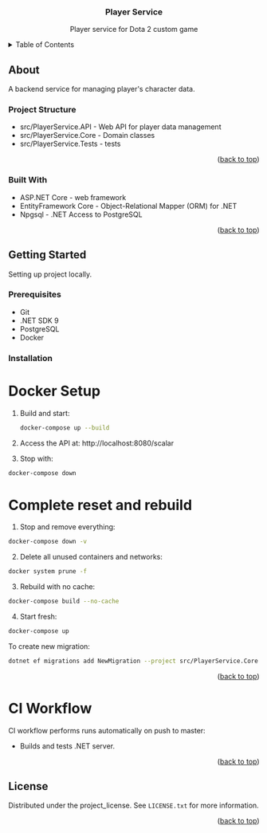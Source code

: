 <a id="readme-top"></a>

<h3 align="center">Player Service</h3>

<p align="center">
  Player service for Dota 2 custom game
</p>

<details>
  <summary>Table of Contents</summary>
  <ol>
    <li>
      <a href="#about">About The Project</a>
      <ul>
        <li><a href="#built-with">Built With</a></li>
      </ul>
    </li>
    <li>
      <a href="#getting-started">Getting Started</a>
      <ul>
        <li><a href="#prerequisites">Prerequisites</a></li>
        <li><a href="#installation">Installation</a></li>
      </ul>
    </li>
    <li><a href="#ci-workflow">CI Workflow</a></li>
    <li><a href="#license">License</a></li>
  </ol>
</details>

## About

A backend service for managing player's character data.

### Project Structure

- src/PlayerService.API - Web API for player data management
- src/PlayerService.Core - Domain classes
- src/PlayerService.Tests - tests


<p align="right">(<a href="#readme-top">back to top</a>)</p>

### Built With

* ASP.NET Core - web framework
* EntityFramework Core - Object-Relational Mapper (ORM) for .NET
* Npgsql - .NET Access to PostgreSQL

<p align="right">(<a href="#readme-top">back to top</a>)</p>

## Getting Started

Setting up project locally.

### Prerequisites

* Git
* .NET SDK 9
* PostgreSQL
* Docker

### Installation

# Docker Setup

1. Build and start:
   ```sh
   docker-compose up --build
   ```

2. Access the API at: http://localhost:8080/scalar

3. Stop with:
  ```sh
  docker-compose down
  ```

# Complete reset and rebuild

1. Stop and remove everything:
  ```sh
  docker-compose down -v
  ```
2. Delete all unused containers and networks:
  ```sh
  docker system prune -f
  ```
3. Rebuild with no cache:
  ```sh
  docker-compose build --no-cache
  ```
4. Start fresh:
  ```sh
  docker-compose up
  ```

To create new migration:
```sh
dotnet ef migrations add NewMigration --project src/PlayerService.Core --startup-project src/PlayerService.API
```


<p align="right">(<a href="#readme-top">back to top</a>)</p>

# CI Workflow

CI workflow performs runs automatically on push to master:

- Builds and tests .NET server.

<p align="right">(<a href="#readme-top">back to top</a>)</p>

## License

Distributed under the project_license. See `LICENSE.txt` for more information.

<p align="right">(<a href="#readme-top">back to top</a>)</p>
